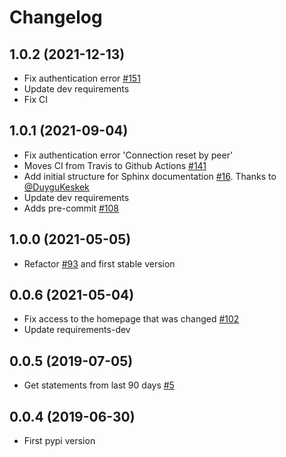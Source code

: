 Changelog
=========


1.0.2 (2021-12-13)
------------
- Fix authentication error [#151](https://github.com/lucasrcezimbra/pyitau/issues/151)
- Update dev requirements
- Fix CI


1.0.1 (2021-09-04)
------------
- Fix authentication error 'Connection reset by peer'
- Moves CI from Travis to Github Actions [#141](https://github.com/lucasrcezimbra/pyitau/issues/141)
- Add initial structure for Sphinx documentation [#16](https://github.com/lucasrcezimbra/pyitau/issues/16). Thanks to [@DuyguKeskek](https://github.com/DuyguKeskek)
- Update dev requirements
- Adds pre-commit [#108](https://github.com/lucasrcezimbra/pyitau/issues/108)


1.0.0 (2021-05-05)
------------
- Refactor [#93](https://github.com/lucasrcezimbra/pyitau/issues/93) and first stable version


0.0.6 (2021-05-04)
------------
- Fix access to the homepage that was changed [#102](https://github.com/lucasrcezimbra/pyitau/issues/102)
- Update requirements-dev


0.0.5 (2019-07-05)
------------
- Get statements from last 90 days [#5](https://github.com/lucasrcezimbra/pyitau/issues/5)


0.0.4 (2019-06-30)
------------
- First pypi version
